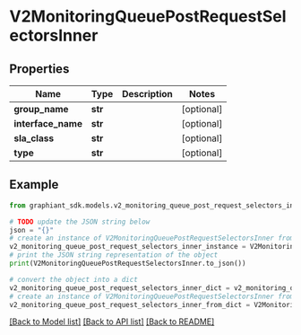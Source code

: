 # V2MonitoringQueuePostRequestSelectorsInner


## Properties

Name | Type | Description | Notes
------------ | ------------- | ------------- | -------------
**group_name** | **str** |  | [optional] 
**interface_name** | **str** |  | [optional] 
**sla_class** | **str** |  | [optional] 
**type** | **str** |  | [optional] 

## Example

```python
from graphiant_sdk.models.v2_monitoring_queue_post_request_selectors_inner import V2MonitoringQueuePostRequestSelectorsInner

# TODO update the JSON string below
json = "{}"
# create an instance of V2MonitoringQueuePostRequestSelectorsInner from a JSON string
v2_monitoring_queue_post_request_selectors_inner_instance = V2MonitoringQueuePostRequestSelectorsInner.from_json(json)
# print the JSON string representation of the object
print(V2MonitoringQueuePostRequestSelectorsInner.to_json())

# convert the object into a dict
v2_monitoring_queue_post_request_selectors_inner_dict = v2_monitoring_queue_post_request_selectors_inner_instance.to_dict()
# create an instance of V2MonitoringQueuePostRequestSelectorsInner from a dict
v2_monitoring_queue_post_request_selectors_inner_from_dict = V2MonitoringQueuePostRequestSelectorsInner.from_dict(v2_monitoring_queue_post_request_selectors_inner_dict)
```
[[Back to Model list]](../README.md#documentation-for-models) [[Back to API list]](../README.md#documentation-for-api-endpoints) [[Back to README]](../README.md)


